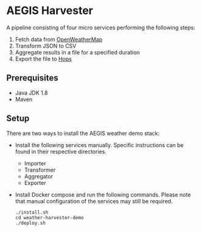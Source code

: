 # AEGIS Harvester

A pipeline consisting of four micro services performing the following steps:
1. Fetch data from [OpenWeatherMap](https://openweathermap.org/)
2. Transform JSON to CSV
3. Aggregate results in a file for a specified duration
4. Export the file to [Hops](http://www.hops.io/)

## Prerequisites

* Java JDK 1.8
* Maven

## Setup

There are two ways to install the AEGIS weather demo stack:

* Install the following services manually. Specific instructions can be found in their respective directories.
    * Importer
    * Transformer
    * Aggregator
    * Exporter
    
* Install Docker compose and run the following commands. Please note that manual configuration of the services may still be required.
    
    ```
    ./install.sh
    cd weather-harvester-demo
    ./deploy.sh
    ```
